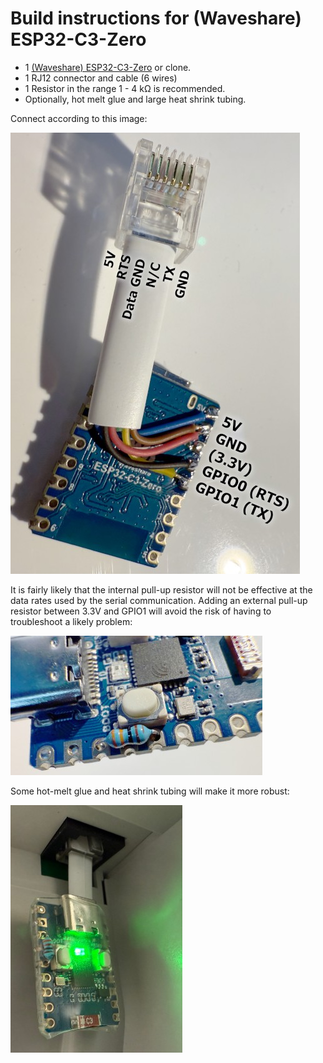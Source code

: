 # Build instructions for (Waveshare) ESP32-C3-Zero

- 1 [(Waveshare) ESP32-C3-Zero](https://www.waveshare.com/wiki/ESP32-C3-Zero) or clone.
- 1 RJ12 connector and cable (6 wires)
- 1 Resistor in the range 1 - 4 kΩ is recommended.
- Optionally, hot melt glue and large heat shrink tubing.

Connect according to this image:

![RJ12 pins](../images/C3-wiring.jpg)

It is fairly likely that the internal pull-up resistor will not be effective at the data rates used by the serial communication.
Adding an external pull-up resistor between 3.3V and GPIO1 will avoid the risk of having to troubleshoot a likely problem:

![RJ12 pins](../images/C3-pullup.jpg)

Some hot-melt glue and heat shrink tubing will make it more robust:

![Completed](../images/C3-complete.jpg)

